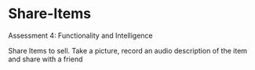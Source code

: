 # Share-Items
Assessment 4: Functionality and Intelligence

Share Items to sell. Take a picture, record an audio description of the item and share with a friend
